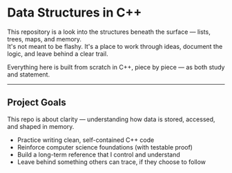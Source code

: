 # Data Structures in C++

This repository is a look into the structures beneath the surface — lists, trees, maps, and memory.  
It's not meant to be flashy. It's a place to work through ideas, document the logic, and leave behind a clear trail.

Everything here is built from scratch in C++, piece by piece — as both study and statement.

---

## Project Goals

This repo is about clarity — understanding how data is stored, accessed, and shaped in memory.

- Practice writing clean, self-contained C++ code  
- Reinforce computer science foundations (with testable proof)  
- Build a long-term reference that I control and understand  
- Leave behind something others can trace, if they choose to follow
